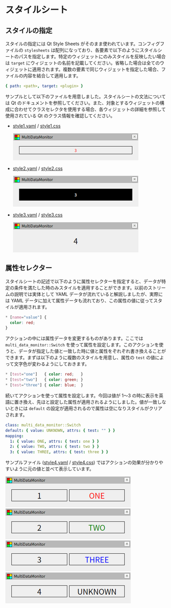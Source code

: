 # スタイルシート

## スタイルの指定

スタイルの指定には Qt Style Sheets がそのまま使われています。コンフィグファイルの `stylesheets` は配列になっており、各要素で以下のようにスタイルシートのパスを指定します。特定のウィジェットにのみスタイルを反映したい場合は `target` にウィジェットの名前を記載してください。省略した場合は全てのウィジェットに適用されます。複数の要素で同じウィジェットを指定した場合、ファイルの内容を結合して適用します。

```yaml
{ path: <path>, target: <plugin> }
```

サンプルとして以下のファイルを用意しました。スタイルシートの文法については Qt のドキュメントを参照してください。また、対象とするウィジェットの構成に合わせてクラスセレクタを使用する場合、各ウィジェットの詳細を参照して使用されている Qt のクラス情報を確認してください。

- [style1.yaml](style1.yaml) / [style1.css](style1.css)

  ![style1](style1.png)

- [style2.yaml](style2.yaml) / [style2.css](style2.css)

  ![style2](style2.png)

- [style3.yaml](style3.yaml) / [style3.css](style3.css)

  ![style3](style3.png)

## 属性セレクター

スタイルシートの記述で以下のように属性セレクターを指定すると、データが特定の条件を満たした時のみスタイルを適用することができます。以前のストリームの説明では実体として YAML データが流れていると解説しましたが、実際には YAML データに加えて属性データも流れており、この属性の値に従ってスタイルが適用されます。

```css
* [name="value"] {
  color: red;
}
```

アクションの中には属性データを変更するものがあります。ここでは `multi_data_monitor::Switch` を使って属性を設定します。このアクションを使うと、データが指定した値と一致した時に値と属性をぞれぞれ書き換えることができます。まずは以下のように複数のスタイルを用意し、属性の `test` の値によって文字色が変わるようにしておきます。

```css
* [test="one"]   { color: red;   }
* [test="two"]   { color: green; }
* [test="three"] { color: blue;  }
```

続いてアクションを使って属性を設定します。今回は値が 1〜3 の時に表示を英語に置き換え、先ほと設定した属性が適用されるようにしました。値が一致しないときには `default` の設定が適用されるので属性は空になりスタイルがクリアされます。

```yaml
class: multi_data_monitor::Switch
default: { value: UNKNOWN, attrs: { test: "" } }
mapping:
  1: { value: ONE, attrs: { test: one } }
  2: { value: TWO, attrs: { test: two } }
  3: { value: THREE, attrs: { test: three } }
```

サンプルファイル ([style4.yaml](style4.yaml) / [style4.css](style4.css)) ではアクションの効果が分かりやすいように元の値と並べて表示しています。

![style4-1](style4-1.png)
![style4-2](style4-2.png)
![style4-3](style4-3.png)
![style4-4](style4-4.png)
